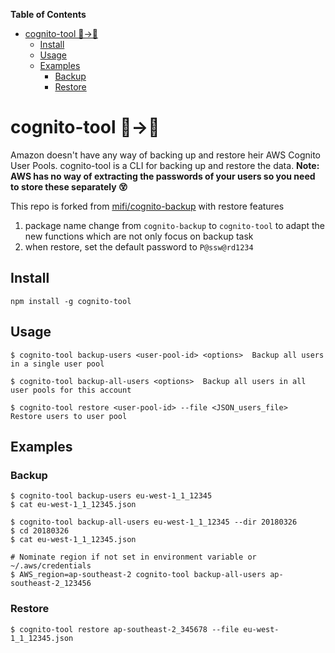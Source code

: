 <!-- START doctoc generated TOC please keep comment here to allow auto update -->
<!-- DON'T EDIT THIS SECTION, INSTEAD RE-RUN doctoc TO UPDATE -->
**Table of Contents**

- [cognito-tool 👫→💾](#cognito-tool-%E2%86%92)
  - [Install](#install)
  - [Usage](#usage)
  - [Examples](#examples)
    - [Backup](#backup)
    - [Restore](#restore)

<!-- END doctoc generated TOC please keep comment here to allow auto update -->

# cognito-tool 👫→💾
Amazon doesn't have any way of backing up and restore heir AWS Cognito User Pools.
cognito-tool is a CLI for backing up and restore the data. <b>Note: AWS has no way of extracting the passwords of your users so you need to store these separately 😵</b>

This repo is forked from  [mifi/cognito-backup](https://github.com/mifi/cognito-backup) with restore features

1) package name change from `cognito-backup` to `cognito-tool` to adapt the new functions which are not only focus on backup task
2) when restore, set the default password to `P@ssw@rd1234`

## Install
```
npm install -g cognito-tool
```

## Usage
```
$ cognito-tool backup-users <user-pool-id> <options>  Backup all users in a single user pool

$ cognito-tool backup-all-users <options>  Backup all users in all user pools for this account

$ cognito-tool restore <user-pool-id> --file <JSON_users_file>  Restore users to user pool

```

## Examples

### Backup
```
$ cognito-tool backup-users eu-west-1_1_12345
$ cat eu-west-1_1_12345.json

$ cognito-tool backup-all-users eu-west-1_1_12345 --dir 20180326
$ cd 20180326
$ cat eu-west-1_1_12345.json

# Nominate region if not set in environment variable or ~/.aws/credentials
$ AWS_region=ap-southeast-2 cognito-tool backup-all-users ap-southeast-2_123456
```

### Restore

```
$ cognito-tool restore ap-southeast-2_345678 --file eu-west-1_1_12345.json
```
